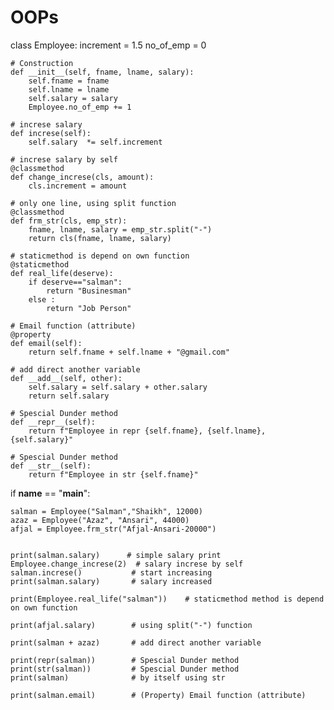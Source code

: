 # OOPs

class Employee:
    increment = 1.5
    no_of_emp = 0
    
    # Construction 
    def __init__(self, fname, lname, salary):
        self.fname = fname
        self.lname = lname
        self.salary = salary
        Employee.no_of_emp += 1
    
    # increse salary
    def increse(self):
        self.salary  *= self.increment
    
    # increse salary by self
    @classmethod
    def change_increse(cls, amount):
        cls.increment = amount
    
    # only one line, using split function
    @classmethod
    def frm_str(cls, emp_str):
        fname, lname, salary = emp_str.split("-")
        return cls(fname, lname, salary)
    
    # staticmethod is depend on own function
    @staticmethod
    def real_life(deserve):
        if deserve=="salman":
            return "Businesman"
        else :
            return "Job Person"
    
    # Email function (attribute)
    @property
    def email(self):
        return self.fname + self.lname + "@gmail.com"
        
    # add direct another variable    
    def __add__(self, other):
        self.salary = self.salary + other.salary
        return self.salary
    
    # Spescial Dunder method
    def __repr__(self):
        return f"Employee in repr {self.fname}, {self.lname}, {self.salary}"
    
    # Spescial Dunder method
    def __str__(self):
        return f"Employee in str {self.fname}"
    
    
if __name__ == "__main__":
        
    salman = Employee("Salman","Shaikh", 12000)
    azaz = Employee("Azaz", "Ansari", 44000)
    afjal = Employee.frm_str("Afjal-Ansari-20000")
    
    
    print(salman.salary)      # simple salary print
    Employee.change_increse(2)  # salary increse by self
    salman.increse()           # start increasing
    print(salman.salary)       # salary increased
    
    print(Employee.real_life("salman"))    # staticmethod method is depend on own function
    
    print(afjal.salary)        # using split("-") function
    
    print(salman + azaz)       # add direct another variable 
    
    print(repr(salman))        # Spescial Dunder method
    print(str(salman))         # Spescial Dunder method
    print(salman)              # by itself using str
    
    print(salman.email)        # (Property) Email function (attribute)
